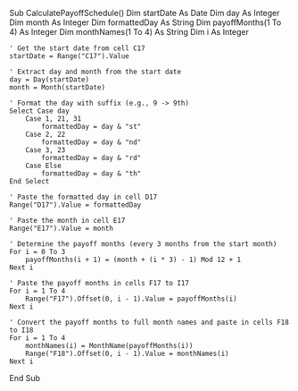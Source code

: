 Sub CalculatePayoffSchedule()
    Dim startDate As Date
    Dim day As Integer
    Dim month As Integer
    Dim formattedDay As String
    Dim payoffMonths(1 To 4) As Integer
    Dim monthNames(1 To 4) As String
    Dim i As Integer
    
    ' Get the start date from cell C17
    startDate = Range("C17").Value
    
    ' Extract day and month from the start date
    day = Day(startDate)
    month = Month(startDate)
    
    ' Format the day with suffix (e.g., 9 -> 9th)
    Select Case day
        Case 1, 21, 31
            formattedDay = day & "st"
        Case 2, 22
            formattedDay = day & "nd"
        Case 3, 23
            formattedDay = day & "rd"
        Case Else
            formattedDay = day & "th"
    End Select
    
    ' Paste the formatted day in cell D17
    Range("D17").Value = formattedDay
    
    ' Paste the month in cell E17
    Range("E17").Value = month
    
    ' Determine the payoff months (every 3 months from the start month)
    For i = 0 To 3
        payoffMonths(i + 1) = (month + (i * 3) - 1) Mod 12 + 1
    Next i
    
    ' Paste the payoff months in cells F17 to I17
    For i = 1 To 4
        Range("F17").Offset(0, i - 1).Value = payoffMonths(i)
    Next i
    
    ' Convert the payoff months to full month names and paste in cells F18 to I18
    For i = 1 To 4
        monthNames(i) = MonthName(payoffMonths(i))
        Range("F18").Offset(0, i - 1).Value = monthNames(i)
    Next i
End Sub


